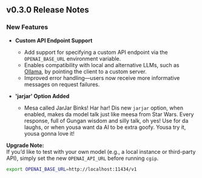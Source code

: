 ## v0.3.0 Release Notes

### New Features

- **Custom API Endpoint Support**
  - Add support for specifying a custom API endpoint via the `OPENAI_BASE_URL` environment variable.
  - Enables compatibility with local and alternative LLMs, such as [Ollama](https://ollama.com), by pointing the client to a custom server.
  - Improved error handling—users now receive more informative messages on request failures.

- **'jarjar' Option Added**
  - Mesa called JarJar Binks! Har har! Dis new `jarjar` option, when enabled, makes da model talk just like meesa from Star Wars. Every response, full of Gungan wisdom and silly talk, oh yes! Use for da laughs, or when yousa want da AI to be extra goofy. Yousa try it, yousa gonna love it!

**Upgrade Note:**  
If you’d like to test with your own model (e.g., a local instance or third-party API), simply set the new `OPENAI_API_URL` before running `cgip`.

```sh
export OPENAI_BASE_URL=http://localhost:11434/v1
```


